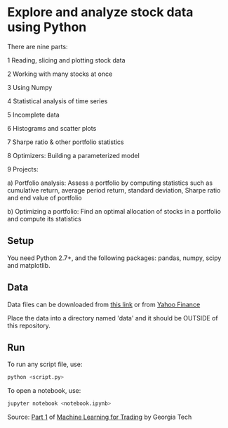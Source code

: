 # Explore and analyze stock data using Python

There are nine parts:

1 Reading, slicing and plotting stock data

2 Working with many stocks at once

3 Using Numpy

4 Statistical analysis of time series

5 Incomplete data

6 Histograms and scatter plots

7 Sharpe ratio & other portfolio statistics

8 Optimizers: Building a parameterized model

9 Projects:

a) Portfolio analysis: Assess a portfolio by computing statistics such as cumulative return, average period return, standard deviation, Sharpe ratio and end value of portfolio

b) Optimizing a portfolio: Find an optimal allocation of stocks in a portfolio and compute its statistics


## Setup

You need Python 2.7+, and the following packages: pandas, numpy, scipy and matplotlib.


## Data

Data files can be downloaded from [this link](http://quantsoftware.gatech.edu/images/a/af/ML4T_2017Fall.zip) or from [Yahoo Finance](https://finance.yahoo.com/)

Place the data into a directory named 'data' and it should be OUTSIDE of this repository.

## Run

To run any script file, use:

```bash
python <script.py>
```

To open a notebook, use:

```bash
jupyter notebook <notebook.ipynb>
```

Source: [Part 1](http://quantsoftware.gatech.edu/Manipulating_Financial_Data_in_Python) of [Machine Learning for Trading](http://quantsoftware.gatech.edu/Machine_Learning_for_Trading_Course) by Georgia Tech
